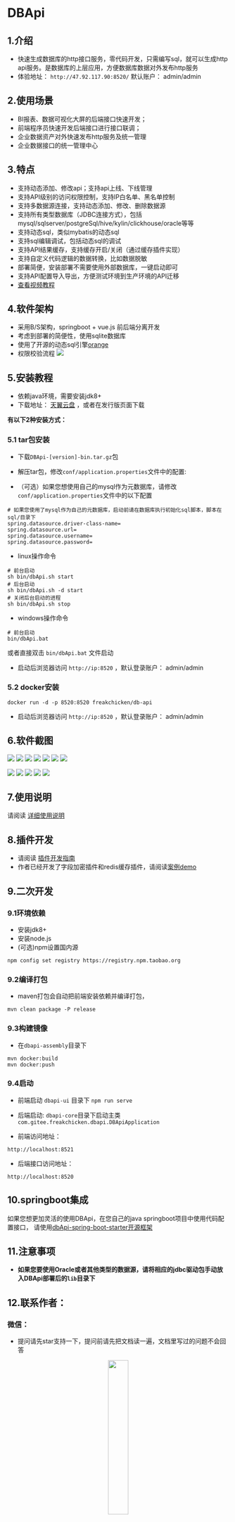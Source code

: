 # DBApi

## 1.介绍

- 快速生成数据库的http接口服务，零代码开发，只需编写sql，就可以生成http api服务。是数据库的上层应用，方便数据库数据对外发布http服务
- 体验地址： `http://47.92.117.90:8520/`  默认账户： admin/admin
## 2.使用场景

- BI报表、数据可视化大屏的后端接口快速开发；
- 前端程序员快速开发后端接口进行接口联调；
- 企业数据资产对外快速发布http服务及统一管理
- 企业数据接口的统一管理中心

## 3.特点
- 支持动态添加、修改api；支持api上线、下线管理
- 支持API级别的访问权限控制，支持IP白名单、黑名单控制
- 支持多数据源连接，支持动态添加、修改、删除数据源
- 支持所有类型数据库（JDBC连接方式），包括mysql/sqlserver/postgreSql/hive/kylin/clickhouse/oracle等等
- 支持动态sql，类似mybatis的动态sql
- 支持sql编辑调试，包括动态sql的调试
- 支持API结果缓存，支持缓存开启/关闭（通过缓存插件实现）
- 支持自定义代码逻辑的数据转换，比如数据脱敏
- 部署简便，安装部署不需要使用外部数据库，一键启动即可
- 支持API配置导入导出，方便测试环境到生产环境的API迁移
- [查看视频教程](https://www.bilibili.com/video/BV1zL411G7Qh)

## 4.软件架构

- 采用B/S架构，springboot + vue.js 前后端分离开发
- 考虑到部署的简便性，使用sqlite数据库
- 使用了开源的动态sql引擎[orange](https://gitee.com/freakchicken/orange)
- 权限校验流程
  ![](https://freakchicken.gitee.io/images/dbApi/20210502/lc.png)


## 5.安装教程

- 依赖java环境，需要安装jdk8+
- 下载地址： [天翼云盘](https://cloud.189.cn/t/Jza2MzeEZVNv) ，或者在发行版页面下载

**有以下2种安装方式：**

### 5.1 tar包安装

- 下载`DBApi-[version]-bin.tar.gz`包
- 解压tar包，修改`conf/application.properties`文件中的配置:

- （可选）如果您想使用自己的mysql作为元数据库，请修改`conf/application.properties`文件中的以下配置

```properties
# 如果您使用了mysql作为自己的元数据库，启动前请在数据库执行初始化sql脚本，脚本在sql/目录下
spring.datasource.driver-class-name=
spring.datasource.url=
spring.datasource.username=
spring.datasource.password=
```

- linux操作命令

```shell
# 前台启动
sh bin/dbApi.sh start
# 后台启动
sh bin/dbApi.sh -d start
# 关闭后台启动的进程
sh bin/dbApi.sh stop
```

- windows操作命令

```shell
# 前台启动
bin/dbApi.bat
```

或者直接双击 `bin/dbApi.bat` 文件启动

- 启动后浏览器访问 `http://ip:8520` ，默认登录账户： admin/admin

### 5.2 docker安装

```shell script
docker run -d -p 8520:8520 freakchicken/db-api
```

- 启动后浏览器访问 `http://ip:8520` ，默认登录账户： admin/admin

## 6.软件截图
![](https://freakchicken.gitee.io/images/dbApi/20210904/api.png)
![](https://freakchicken.gitee.io/images/dbApi/20210502/datasource_create.png)
![](https://freakchicken.gitee.io/images/dbApi/20210803/api_edit.png)
![](https://freakchicken.gitee.io/images/dbApi/20210803/sql_run.png)
![](https://freakchicken.gitee.io/images/dbApi/20210803/api_list.png)
![](https://freakchicken.gitee.io/images/dbApi/20210502/group.png)
![](https://freakchicken.gitee.io/images/dbApi/20210502/request.png)

![](https://freakchicken.gitee.io/images/dbApi/20210502/token_add.png)
![](https://freakchicken.gitee.io/images/dbApi/20210502/token.png)
![](https://freakchicken.gitee.io/images/dbApi/20210502/token_auth.png)
![](https://freakchicken.gitee.io/images/dbApi/20210502/docs.png)
![](https://freakchicken.gitee.io/images/dbApi/20210803/ip.png)

## 7.使用说明

请阅读 [详细使用说明](./dbapi-assembly/docs/instruction.md)


## 8.插件开发
- 请阅读 [插件开发指南](./dbapi-assembly/docs/plugin%20development.md)
- 作者已经开发了字段加密插件和redis缓存插件，请阅读[案例demo](https://gitee.com/freakchicken/dbapi-plugin-demo)

## 9.二次开发

### 9.1环境依赖

- 安装jdk8+
- 安装node.js
- (可选)npm设置国内源
```shell
npm config set registry https://registry.npm.taobao.org
```
### 9.2编译打包

- maven打包会自动把前端安装依赖并编译打包，

```shell script
mvn clean package -P release
```

### 9.3构建镜像
- 在`dbapi-assembly`目录下
```shell script
mvn docker:build
mvn docker:push
```

### 9.4启动

- 前端启动
`dbapi-ui` 目录下 `npm run serve`

- 后端启动:
`dbapi-core`目录下启动主类`com.gitee.freakchicken.dbapi.DBApiApplication`

- 前端访问地址：
```
http://localhost:8521
```

- 后端接口访问地址：
```
http://localhost:8520
```
## 10.springboot集成

如果您想更加灵活的使用DBApi，在您自己的java springboot项目中使用代码配置接口，
请使用[dbApi-spring-boot-starter开源框架](https://gitee.com/freakchicken/dbApi-spring-boot-starter)

## 11.注意事项

- **如果您要使用Oracle或者其他类型的数据源，请将相应的jdbc驱动包手动放入DBApi部署后的`lib`目录下**

## 12.联系作者：

### 微信：
- 提问请先star支持一下，提问前请先把文档读一遍，文档里写过的问题不会回答
<div style="text-align: center"> 
<img src="https://freakchicken.gitee.io/images/kafkaui/wechat.jpg" width = "30%" />
</div>

### 微信交流群：

<div style="text-align: center"> 
<img src="https://freakchicken.gitee.io/images/dbApi/wechatGroup.png" width = "40%" />
</div>

### qq交流群：

<div style="text-align: center"> 
<img src="https://freakchicken.gitee.io/images/dbApi/qqgroup.jpg" width = "40%" />
</div>

### 捐赠：

开源不易，用爱发电，如果此项目帮助到您，请作者喝一杯咖啡
<div style="text-align: center"> 
<img src="https://freakchicken.gitee.io/images/kafkaui/wechatpay.jpg" width = "30%" />
<img src="https://freakchicken.gitee.io/images/kafkaui/alipay.jpg" width = "29%" />
</div>

## 13.TODO

- 集群版本开发，支持微服务注册consul/eureka/nacos
- api熔断支持
- 请求路由参数支持
- 流量监控支持，ip限流，分组限流
- ~~api配置导入导出支持~~
- 功能性api支持（RPC调用）
- 分库分表数据源支持（shardingSphere/mycat）
